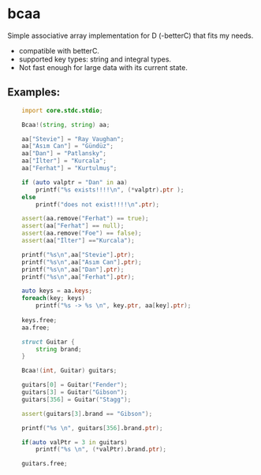 # bcaa
Simple associative array implementation for D (-betterC) that fits my needs.
 * compatible with betterC.
 * supported key types: string and integral types. 
 * Not fast enough for large data with its current state.

## Examples:
```d
    import core.stdc.stdio;

    Bcaa!(string, string) aa;

    aa["Stevie"] = "Ray Vaughan";
    aa["Asım Can"] = "Gündüz";
    aa["Dan"] = "Patlansky";
    aa["İlter"] = "Kurcala";
    aa["Ferhat"] = "Kurtulmuş";

    if (auto valptr = "Dan" in aa)
        printf("%s exists!!!!\n", (*valptr).ptr );
    else
        printf("does not exist!!!!\n".ptr);

    assert(aa.remove("Ferhat") == true);
    assert(aa["Ferhat"] == null);
    assert(aa.remove("Foe") == false);
    assert(aa["İlter"] =="Kurcala");

    printf("%s\n",aa["Stevie"].ptr);
    printf("%s\n",aa["Asım Can"].ptr);
    printf("%s\n",aa["Dan"].ptr);
    printf("%s\n",aa["Ferhat"].ptr);

    auto keys = aa.keys;
    foreach(key; keys)
        printf("%s -> %s \n", key.ptr, aa[key].ptr);
    
    keys.free;
    aa.free;

    struct Guitar {
        string brand;
    }

    Bcaa!(int, Guitar) guitars;

    guitars[0] = Guitar("Fender");
    guitars[3] = Guitar("Gibson");
    guitars[356] = Guitar("Stagg");

    assert(guitars[3].brand == "Gibson");

    printf("%s \n", guitars[356].brand.ptr);

    if(auto valPtr = 3 in guitars)
        printf("%s \n", (*valPtr).brand.ptr);

    guitars.free;

```